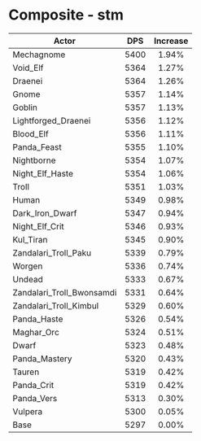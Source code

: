 # Composite - stm
| Actor | DPS | Increase |
|---|:---:|:---:|
|Mechagnome|5400|1.94%|
|Void_Elf|5364|1.27%|
|Draenei|5364|1.26%|
|Gnome|5357|1.14%|
|Goblin|5357|1.13%|
|Lightforged_Draenei|5356|1.12%|
|Blood_Elf|5356|1.11%|
|Panda_Feast|5355|1.10%|
|Nightborne|5354|1.07%|
|Night_Elf_Haste|5354|1.06%|
|Troll|5351|1.03%|
|Human|5349|0.98%|
|Dark_Iron_Dwarf|5347|0.94%|
|Night_Elf_Crit|5346|0.93%|
|Kul_Tiran|5345|0.90%|
|Zandalari_Troll_Paku|5339|0.79%|
|Worgen|5336|0.74%|
|Undead|5333|0.67%|
|Zandalari_Troll_Bwonsamdi|5331|0.64%|
|Zandalari_Troll_Kimbul|5329|0.60%|
|Panda_Haste|5326|0.54%|
|Maghar_Orc|5324|0.51%|
|Dwarf|5323|0.48%|
|Panda_Mastery|5320|0.43%|
|Tauren|5319|0.42%|
|Panda_Crit|5319|0.42%|
|Panda_Vers|5313|0.30%|
|Vulpera|5300|0.05%|
|Base|5297|0.00%|
